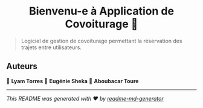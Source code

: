<h1 align="center">Bienvenu-e à Application de Covoiturage 👋</h1>
<p>
</p>

> Logiciel de gestion de covoiturage permettant la réservation des trajets entre utilisateurs.

## Auteurs

👤 **Lyam Torres**
👤 **Eugénie Sheka**
👤 **Aboubacar Toure**

***
_This README was generated with ❤️ by [readme-md-generator](https://github.com/kefranabg/readme-md-generator)_